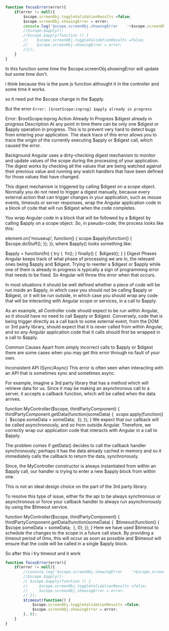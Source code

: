 ```js
function focusError(error){
    if(error != null){
        $scope.screenObj.toggleValidationResults =false;
        $scope.screenObj.showingError = error;
        console.log('$scope.screenObj.showingError    '+$scope.screenObj.showingError.message);
        //$scope.$apply();
        //$scope.$apply(function () {
        //    $scope.screenObj.toggleValidationResults =false;
        //    $scope.screenObj.showingError = error;
        //});
    }
}
```

In this function some time the $scope.screenObj.showingError will update but some time don't.

i think because this is the pure js function althought it in the controller and some time it works.

so it need put the $scope change in the $apply.

But the error `Error: [$rootScope:inprog] $apply already in progress`

Error: $rootScope:inprog
Action Already In Progress
$digest already in progress
Description
At any point in time there can be only one $digest or $apply operation in progress. This is to prevent very hard to detect bugs from entering your application. The stack trace of this error allows you to trace the origin of the currently executing $apply or $digest call, which caused the error.

Background
Angular uses a dirty-checking digest mechanism to monitor and update values of the scope during the processing of your application. The digest works by checking all the values that are being watched against their previous value and running any watch handlers that have been defined for those values that have changed.

This digest mechanism is triggered by calling $digest on a scope object. Normally you do not need to trigger a digest manually, because every external action that can trigger changes in your application, such as mouse events, timeouts or server responses, wrap the Angular application code in a block of code that will run $digest when the code completes.

You wrap Angular code in a block that will be followed by a $digest by calling $apply on a scope object. So, in pseudo-code, the process looks like this:

element.on('mouseup', function() {
  scope.$apply(function() {
​    $scope.doStuff();
  });
});
where $apply() looks something like:

$apply = function(fn) {
  try {
​    fn();
  } finally() {
​    $digest();
  }
}
Digest Phases
Angular keeps track of what phase of processing we are in, the relevant ones being $apply and $digest. Trying to reenter a $digest or $apply while one of them is already in progress is typically a sign of programming error that needs to be fixed. So Angular will throw this error when that occurs.

In most situations it should be well defined whether a piece of code will be run inside an $apply, in which case you should not be calling $apply or $digest, or it will be run outside, in which case you should wrap any code that will be interacting with Angular scope or services, in a call to $apply.

As an example, all Controller code should expect to be run within Angular, so it should have no need to call $apply or $digest. Conversely, code that is being trigger directly as a call back to some external event, from the DOM or 3rd party library, should expect that it is never called from within Angular, and so any Angular application code that it calls should first be wrapped in a call to $apply.

Common Causes
Apart from simply incorrect calls to $apply or $digest there are some cases when you may get this error through no fault of your own.

Inconsistent API (Sync/Async)
This error is often seen when interacting with an API that is sometimes sync and sometimes async.

For example, imagine a 3rd party library that has a method which will retrieve data for us. Since it may be making an asynchronous call to a server, it accepts a callback function, which will be called when the data arrives.

function MyController($scope, thirdPartyComponent) {
  thirdPartyComponent.getData(function(someData) {
​    $scope.$apply(function() {
​      $scope.someData = someData;
​    });
  });
}
We expect that our callback will be called asynchronously, and so from outside Angular. Therefore, we correctly wrap our application code that interacts with Angular in a call to $apply.

The problem comes if getData() decides to call the callback handler synchronously; perhaps it has the data already cached in memory and so it immediately calls the callback to return the data, synchronously.

Since, the MyController constructor is always instantiated from within an $apply call, our handler is trying to enter a new $apply block from within one.

This is not an ideal design choice on the part of the 3rd party library.

To resolve this type of issue, either fix the api to be always synchronous or asynchronous or force your callback handler to always run asynchronously by using the $timeout service.

function MyController($scope, thirdPartyComponent) {
  thirdPartyComponent.getData(function(someData) {
​    $timeout(function() {
​      $scope.someData = someData;
​    }, 0);
  });
}
Here we have used $timeout to schedule the changes to the scope in a future call stack. By providing a timeout period of 0ms, this will occur as soon as possible and $timeout will ensure that the code will be called in a single $apply block.

So  after this i try timeout and it work

```js
function focusError(error){
    if(error != null){
        //console.log('$scope.screenObj.showingError    '+$scope.screenObj.showingError.message);
        //$scope.$apply();
        // $scope.$apply(function () {
        //     $scope.screenObj.toggleValidationResults =false;
        //     $scope.screenObj.showingError = error;
        // });
        $timeout(function() {
        	$scope.screenObj.toggleValidationResults =false;
        	$scope.screenObj.showingError = error;
        }, 0);
    }
}
```

